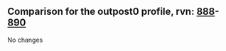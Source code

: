 ## Comparison for the outpost0 profile, rvn: [888](https://github.com/PRO100KatYT/FortniteProfileRevisions/tree/main/profiles/outpost0/888%20outpost0.json)-[890](https://github.com/PRO100KatYT/FortniteProfileRevisions/tree/main/profiles/outpost0/890%20outpost0.json)

No changes

